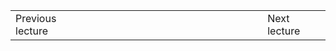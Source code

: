 <table><tr><td width=20%">Previous lecture</td><td width=60%"></td><td width="20%">Next lecture</td></tr></table>
